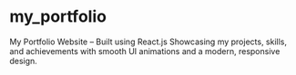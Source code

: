 # my_portfolio
My Portfolio Website – Built using React.js Showcasing my projects, skills, and achievements with smooth UI animations and a modern, responsive design.
